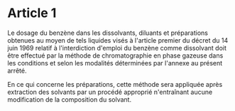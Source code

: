 # Article 1

Le dosage du benzène dans les dissolvants, diluants et préparations obtenues au moyen de tels liquides visés à l'article premier du décret du 14 juin 1969 relatif à l'interdiction d'emploi du benzène comme dissolvant doit être effectué par la méthode de chromatographie en phase gazeuse dans les conditions et selon les modalités déterminées par l'annexe au présent arrêté.

En ce qui concerne les préparations, cette méthode sera appliquée après extraction des solvants par un procédé approprié n'entraînant aucune modification de la composition du solvant.
